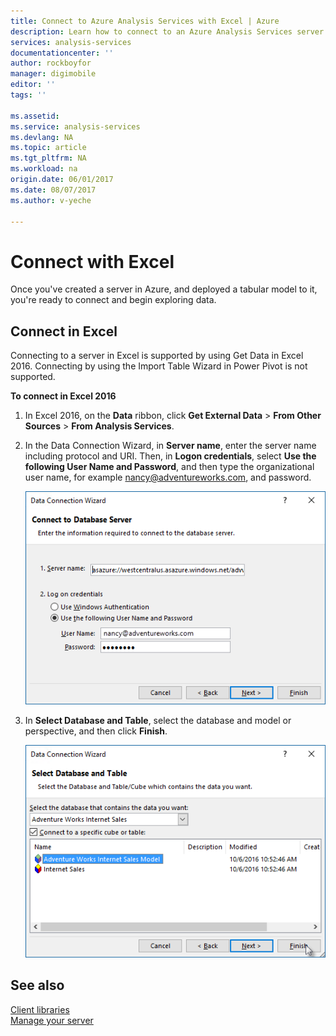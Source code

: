 ```yaml
---
title: Connect to Azure Analysis Services with Excel | Azure
description: Learn how to connect to an Azure Analysis Services server by using Excel.
services: analysis-services
documentationcenter: ''
author: rockboyfor
manager: digimobile
editor: ''
tags: ''

ms.assetid: 
ms.service: analysis-services
ms.devlang: NA
ms.topic: article
ms.tgt_pltfrm: NA
ms.workload: na
origin.date: 06/01/2017
ms.date: 08/07/2017
ms.author: v-yeche

---
```

# Connect with Excel

Once you've created a server in Azure, and deployed a tabular model to it, you're ready to connect and begin exploring data.

## Connect in Excel

Connecting to a server in Excel is supported by using Get Data in Excel 2016. Connecting by using the Import Table Wizard in Power Pivot is not supported. 

**To connect in Excel 2016**

1. In Excel 2016, on the **Data** ribbon, click **Get External Data** > **From Other Sources** > **From Analysis Services**.

2. In the Data Connection Wizard, in **Server name**, enter the server name including protocol and URI. Then, in **Logon credentials**, select **Use the following User Name and Password**, and then type the organizational user name, for example nancy@adventureworks.com, and password.

    ![Connect from Excel logon](./media/analysis-services-connect-excel/aas-connect-excel-logon.png)

3. In **Select Database and Table**, select the database and model or perspective, and then click **Finish**.

    ![Connect from Excel select model](./media/analysis-services-connect-excel/aas-connect-excel-select.png)

## See also
[Client libraries](analysis-services-data-providers.md)   
[Manage your server](analysis-services-manage.md)

<!--Update_Description: new articles on how to connect analysis serices server with Excel -->
